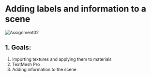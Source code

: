 # Adding labels and information to a scene
![Assignment02](assignment-02-LastName.v1.png)

## 1. Goals: 
1. Importing textures and applying them to materials
1. TextMesh Pro
1. Adding information to the scene
